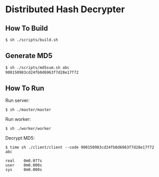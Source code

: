 Distributed Hash Decrypter
==========================

How To Build
------------

```bash
$ sh ./scripts/build.sh
```

Generate MD5
------------

```bash
$ sh ./scripts/md5sum.sh abc 
900150983cd24fb0d6963f7d28e17f72
```

How To Run
----------

Run server:

```console
$ sh ./master/master
```

Run worker:

```console
$ sh ./worker/worker
```

Decrypt MD5:

```console
$ time sh ./client/client --code 900150983cd24fb0d6963f7d28e17f72
abc

real    0m0.077s
user    0m0.000s
sys     0m0.000s
```
